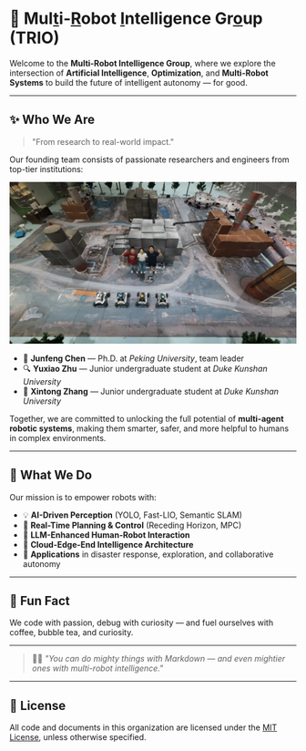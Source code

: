
# 🤖 Mul<u>t</u>i-<u>R</u>obot <u>I</u>ntelligence Gr<u>o</u>up (TRIO)

Welcome to the **Multi-Robot Intelligence Group**, where we explore the intersection of **Artificial Intelligence**, **Optimization**, and **Multi-Robot Systems** to build the future of intelligent autonomy — for good.

---

## ✨ Who We Are

> "From research to real-world impact."

Our founding team consists of passionate researchers and engineers from top-tier institutions:

![Junfeng Chen](../images/group_photo_CocoPlan.webp)

- 🧠 **Junfeng Chen** — Ph.D. at *Peking University*, team leader
- 🔍 **Yuxiao Zhu** — Junior undergraduate student at *Duke Kunshan University*
- 🦾 **Xintong Zhang** — Junior undergraduate student at *Duke Kunshan University*

Together, we are committed to unlocking the full potential of **multi-agent robotic systems**, making them smarter, safer, and more helpful to humans in complex environments.

---

## 🚀 What We Do

Our mission is to empower robots with:

- 💡 **AI-Driven Perception** (YOLO, Fast-LIO, Semantic SLAM)
- 🧩 **Real-Time Planning & Control** (Receding Horizon, MPC)
- 🧠 **LLM-Enhanced Human-Robot Interaction**
- 🔗 **Cloud-Edge-End Intelligence Architecture**
- 🛟 **Applications** in disaster response, exploration, and collaborative autonomy

---


## 🍿 Fun Fact

We code with passion, debug with curiosity — and fuel ourselves with coffee, bubble tea, and curiosity.

---

> 🧙‍♂️ *"You can do mighty things with Markdown — and even mightier ones with multi-robot intelligence."*

---

## 📄 License

All code and documents in this organization are licensed under the [MIT License](./LICENSE), unless otherwise specified.


